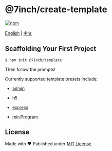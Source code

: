 # @7inch/create-template

[![npm](https://img.shields.io/npm/v/@7inch/create-template)](https://npmjs.com/package/@7inch/create-template)

[English](README.md) | [中文](README.zh-CN.md)

## Scaffolding Your First Project

```sh
$ npm init @7inch/template
```

Then follow the prompts!

Currently supported template presets include:

- [admin](./template-admin/README.md)

- [h5](./template-h5/README.md)

- [express](./template-express/README.md)

- [miniProgram](./template-miniprogram/README.md)

## License

Made with ❤️ Published under [MIT License](./LICENSE).
